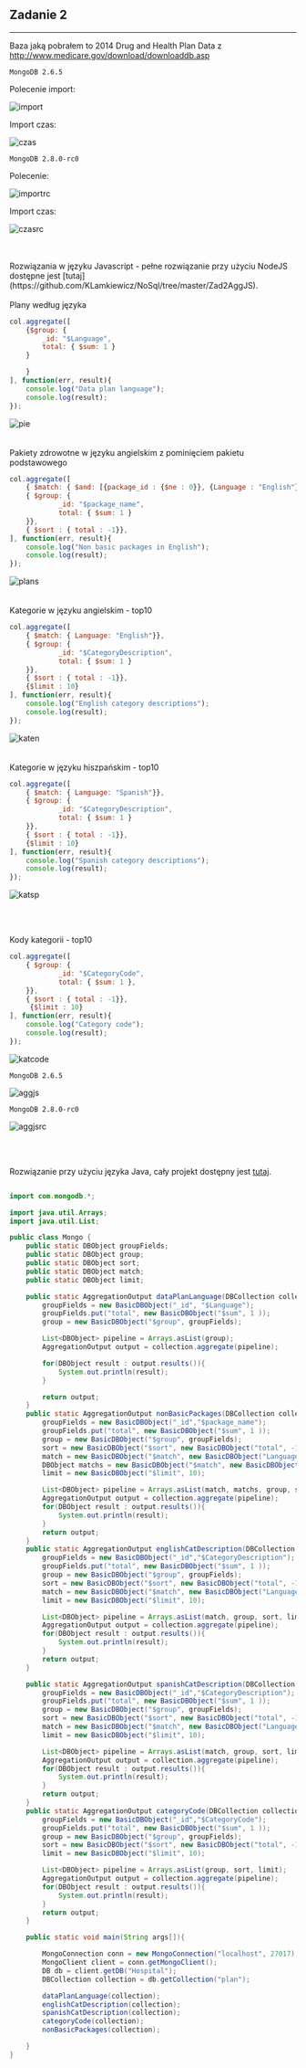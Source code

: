 ## Zadanie 2

___

Baza jaką pobrałem to 2014 Drug and Health Plan Data z http://www.medicare.gov/download/downloaddb.asp

	MongoDB 2.6.5

Polecenie import:

![import](https://github.com/KLamkiewicz/NoSql/blob/master/Images/importhospital.png)

Import czas:

![czas](https://github.com/KLamkiewicz/NoSql/blob/master/Images/hospimporttime.png)

	MongoDB 2.8.0-rc0
	
Polecenie:

![importrc](https://github.com/KLamkiewicz/NoSql/blob/master/Images/MongoRC/hospital/importcommand.png)

Import czas:

![czasrc](https://github.com/KLamkiewicz/NoSql/blob/master/Images/MongoRC/hospital/importtime.png)


<br/>
<br/>  
Rozwiązania w języku Javascript - pełne rozwiązanie przy użyciu NodeJS dostępne jest [tutaj](https://github.com/KLamkiewicz/NoSql/tree/master/Zad2AggJS).
<br/>
<br/>  
Plany według języka

```javascript
col.aggregate([
	{$group: {
		_id: "$Language",
		total: { $sum: 1 }
	}

	}
], function(err, result){
	console.log("Data plan language");
	console.log(result);
});
```

![pie](https://github.com/KLamkiewicz/NoSql/blob/master/Images/wykresy/dataplanlanguage.png)
<br/>
<br/>  
Pakiety zdrowotne w języku angielskim z pominięciem pakietu podstawowego

```javascript
col.aggregate([
	{ $match: { $and: [{package_id : {$ne : 0}}, {Language : "English"}]}},
	{ $group: {
			_id: "$package_name",
			total: { $sum: 1 }
	}},
	{ $sort : { total : -1}},
], function(err, result){
	console.log("Non basic packages in English");
	console.log(result);
});
```

![plans](https://github.com/KLamkiewicz/NoSql/blob/master/Images/wykresy/englishpacketswithoutbasic.png)
<br/>
<br/>  
Kategorie w języku angielskim - top10

```javascript
col.aggregate([
	{ $match: { Language: "English"}},
	{ $group: {
			_id: "$CategoryDescription",
			total: { $sum: 1 }
	}},
	{ $sort : { total : -1}},
	{$limit : 10}
], function(err, result){
	console.log("English category descriptions");
	console.log(result);
});
```

![katen](https://github.com/KLamkiewicz/NoSql/blob/master/Images/wykresy/englishdescriptions.png)
<br/>
<br/>  
Kategorie w języku hiszpańskim - top10

```javascript
col.aggregate([
	{ $match: { Language: "Spanish"}},
	{ $group: {
			_id: "$CategoryDescription",
			total: { $sum: 1 }
	}},
	{ $sort : { total : -1}},
	{$limit : 10}
], function(err, result){
	console.log("Spanish category descriptions");
	console.log(result);
});
```

![katsp](https://github.com/KLamkiewicz/NoSql/blob/master/Images/wykresy/spanishdescriptions.png)

 
<br/>
<br/>     
        
Kody kategorii - top10 
```javascript
col.aggregate([
	{ $group: {
			_id: "$CategoryCode",
			total: { $sum: 1 },
	}},
	{ $sort : { total : -1}},
	 {$limit : 10}
], function(err, result){
	console.log("Category code");
	console.log(result);
});
```

![katcode](https://github.com/KLamkiewicz/NoSql/blob/master/Images/wykresy/categorycodetop.png)

	MongoDB 2.6.5
	
![aggjs]()
	
	MongoDB 2.8.0-rc0
	
![aggjsrc](https://github.com/KLamkiewicz/NoSql/blob/master/Images/MongoRC/hospital/aggregatejs.png)

<br/>
<br/>

Rozwiązanie przy użyciu języka Java, cały projekt dostępny jest [tutaj](https://github.com/KLamkiewicz/NoSql/tree/master/Zad2AggJava).

```java

import com.mongodb.*;

import java.util.Arrays;
import java.util.List;

public class Mongo {
    public static DBObject groupFields;
    public static DBObject group;
    public static DBObject sort;
    public static DBObject match;
    public static DBObject limit;

    public static AggregationOutput dataPlanLanguage(DBCollection collection){
        groupFields = new BasicDBObject("_id", "$Language");
        groupFields.put("total", new BasicDBObject("$sum", 1 ));
        group = new BasicDBObject("$group", groupFields);

        List<DBObject> pipeline = Arrays.asList(group);
        AggregationOutput output = collection.aggregate(pipeline);

        for(DBObject result : output.results()){
            System.out.println(result);
        }

        return output;
    }
    public static AggregationOutput nonBasicPackages(DBCollection collection){
        groupFields = new BasicDBObject("_id","$package_name");
        groupFields.put("total", new BasicDBObject("$sum", 1 ));
        group = new BasicDBObject("$group", groupFields);
        sort = new BasicDBObject("$sort", new BasicDBObject("total", -1));
        match = new BasicDBObject("$match", new BasicDBObject("Language", "English"));
        DBObject matchs = new BasicDBObject("$match", new BasicDBObject("package_id", new BasicDBObject("$ne", 0)));
        limit = new BasicDBObject("$limit", 10);

        List<DBObject> pipeline = Arrays.asList(match, matchs, group, sort, limit);
        AggregationOutput output = collection.aggregate(pipeline);
        for(DBObject result : output.results()){
            System.out.println(result);
        }
        return output;
    }
    public static AggregationOutput englishCatDescription(DBCollection collection){
        groupFields = new BasicDBObject("_id","$CategoryDescription");
        groupFields.put("total", new BasicDBObject("$sum", 1 ));
        group = new BasicDBObject("$group", groupFields);
        sort = new BasicDBObject("$sort", new BasicDBObject("total", -1));
        match = new BasicDBObject("$match", new BasicDBObject("Language", "English"));
        limit = new BasicDBObject("$limit", 10);

        List<DBObject> pipeline = Arrays.asList(match, group, sort, limit);
        AggregationOutput output = collection.aggregate(pipeline);
        for(DBObject result : output.results()){
            System.out.println(result);
        }
        return output;
    }

    public static AggregationOutput spanishCatDescription(DBCollection collection){
        groupFields = new BasicDBObject("_id","$CategoryDescription");
        groupFields.put("total", new BasicDBObject("$sum", 1 ));
        group = new BasicDBObject("$group", groupFields);
        sort = new BasicDBObject("$sort", new BasicDBObject("total", -1));
        match = new BasicDBObject("$match", new BasicDBObject("Language", "Spanish"));
        limit = new BasicDBObject("$limit", 10);

        List<DBObject> pipeline = Arrays.asList(match, group, sort, limit);
        AggregationOutput output = collection.aggregate(pipeline);
        for(DBObject result : output.results()){
            System.out.println(result);
        }
        return output;
    }
    public static AggregationOutput categoryCode(DBCollection collection){
        groupFields = new BasicDBObject("_id","$CategoryCode");
        groupFields.put("total", new BasicDBObject("$sum", 1 ));
        group = new BasicDBObject("$group", groupFields);
        sort = new BasicDBObject("$sort", new BasicDBObject("total", -1));
        limit = new BasicDBObject("$limit", 10);

        List<DBObject> pipeline = Arrays.asList(group, sort, limit);
        AggregationOutput output = collection.aggregate(pipeline);
        for(DBObject result : output.results()){
            System.out.println(result);
        }
        return output;
    }

    public static void main(String args[]){

        MongoConnection conn = new MongoConnection("localhost", 27017);
        MongoClient client = conn.getMongoClient();
        DB db = client.getDB("Hospital");
        DBCollection collection = db.getCollection("plan");

        dataPlanLanguage(collection);
        englishCatDescription(collection);
        spanishCatDescription(collection);
        categoryCode(collection);
        nonBasicPackages(collection);

    }
}

```




